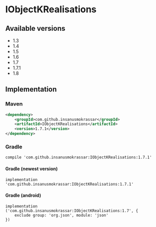 # IObjectKRealisations

## Available versions

* 1.3
* 1.4
* 1.5
* 1.6
* 1.7
* 1.7.1
* 1.8

## Implementation

### Maven

```xml
<dependency>
    <groupId>com.github.insanusmokrassar</groupId>
    <artifactId>IObjectKRealisations</artifactId>
    <version>1.7.1</version>
</dependency>
```

### Gradle

```
compile 'com.github.insanusmokrassar:IObjectKRealisations:1.7.1'
```

#### Gradle (newest version)

```
implementation 'com.github.insanusmokrassar:IObjectKRealisations:1.7.1'
```

#### Gradle (android)

```
implementation ('com.github.insanusmokrassar:IObjectKRealisations:1.7', {
    exclude group: 'org.json', module: 'json'
})
```
